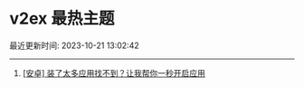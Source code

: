 # v2ex 最热主题

最近更新时间: 2023-10-21 13:02:42

--- 
1. [[安卓] 装了太多应用找不到？让我帮你一秒开启应用](https://www.v2ex.com/t/983972) 
